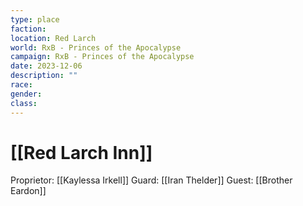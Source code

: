 ```yaml
---
type: place
faction: 
location: Red Larch
world: RxB - Princes of the Apocalypse
campaign: RxB - Princes of the Apocalypse
date: 2023-12-06
description: ""
race: 
gender: 
class:
---
```

# [[Red Larch Inn]]

Proprietor: [[Kaylessa Irkell]]
Guard: [[Iran Thelder]]
Guest: [[Brother Eardon]]

